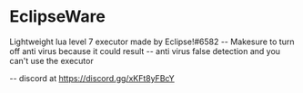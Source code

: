 # EclipseWare
Lightweight lua level 7 executor made by Eclipse!#6582
-- Makesure to turn off anti virus because it could result
-- anti virus false detection and you can't use the executor

-- discord at https://discord.gg/xKFt8yFBcY
